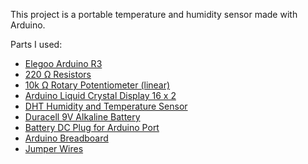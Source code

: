 This project is a portable temperature and humidity sensor made with Arduino.

Parts I used:
  - [Elegoo Arduino R3](https://www.amazon.com/ELEGOO-Board-ATmega328P-ATMEGA16U2-Compliant/dp/B01EWOE0UU/ref=asc_df_B01EWOE0UU/?tag=hyprod-20&linkCode=df0&hvadid=309751315916&hvpos=&hvnetw=g&hvrand=4488256504051342368&hvpone=&hvptwo=&hvqmt=&hvdev=c&hvdvcmdl=&hvlocint=&hvlocphy=9032043&hvtargid=pla-455309014075&psc=1&tag=&ref=&adgrpid=67183599252&hvpone=&hvptwo=&hvadid=309751315916&hvpos=&hvnetw=g&hvrand=4488256504051342368&hvqmt=&hvdev=c&hvdvcmdl=&hvlocint=&hvlocphy=9032043&hvtargid=pla-455309014075)
  - [220 Ω Resistors](https://octopart.com/cf14jt220r-stackpole+electronics-19205441)
  - [10k Ω Rotary Potentiometer (linear)](https://octopart.com/p160kn-0qd15b10k-bi+technologies-7159713)
  - [Arduino Liquid Crystal Display 16 x 2](https://www.amazon.com/HiLetgo-Display-Backlight-Controller-Character/dp/B00HJ6AFW6/ref=asc_df_B00HJ6AFW6/?tag=hyprod-20&linkCode=df0&hvadid=312322349988&hvpos=&hvnetw=g&hvrand=14931874782676687298&hvpone=&hvptwo=&hvqmt=&hvdev=c&hvdvcmdl=&hvlocint=&hvlocphy=9032043&hvtargid=pla-585256965018&psc=1)
  - [DHT Humidity and Temperature Sensor](https://octopart.com/385-adafruit+industries-30399591)
  - [Duracell 9V Alkaline Battery](https://www.homedepot.com/p/Duracell-Coppertop-9-Volt-Alkaline-Batteries-4-Pack-004133302963/100351419?source=shoppingads&locale=en-US)
  - [Battery DC Plug for Arduino Port](https://www.amazon.com/5pack-Battery-2-1mm-Arduino-Corpco/dp/B01AXIEDX8/ref=asc_df_B01AXIEDX8/?tag=hyprod-20&linkCode=df0&hvadid=216539509836&hvpos=&hvnetw=g&hvrand=5820135942384459629&hvpone=&hvptwo=&hvqmt=&hvdev=c&hvdvcmdl=&hvlocint=&hvlocphy=9032043&hvtargid=pla-379652093404&psc=1)
  - [Arduino Breadboard](https://www.amazon.com/EL-CP-003-Breadboard-Solderless-Distribution-Connecting/dp/B01EV6LJ7G/ref=asc_df_B01EV6LJ7G/?tag=hyprod-20&linkCode=df0&hvadid=216591984952&hvpos=&hvnetw=g&hvrand=6823304992414581986&hvpone=&hvptwo=&hvqmt=&hvdev=c&hvdvcmdl=&hvlocint=&hvlocphy=9032043&hvtargid=pla-368202573973&psc=1)
  - [Jumper Wires](https://www.amazon.com/Elegoo-EL-CP-004-Multicolored-Breadboard-arduino/dp/B01EV70C78/ref=asc_df_B01EV70C78/?tag=hyprod-20&linkCode=df0&hvadid=222785939698&hvpos=&hvnetw=g&hvrand=6080427177716865567&hvpone=&hvptwo=&hvqmt=&hvdev=c&hvdvcmdl=&hvlocint=&hvlocphy=9032043&hvtargid=pla-362913641420&psc=1)
